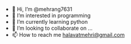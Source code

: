 - 👋 Hi, I’m @mehrang7631
- 👀 I’m interested in programming
- 🌱 I’m currently learning python
- 💞️ I’m looking to collaborate on ...
- 📫 How to reach me halavatmehri@gmail.com

<!---
mehrang7631/mehrang7631 is a ✨ special ✨ repository because its `README.md` (this file) appears on your GitHub profile.
You can click the Preview link to take a look at your changes.
--->
